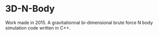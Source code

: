 # 3D-N-Body
Work made in 2015. A gravitationnal bi-dimensional brute force N body simulation code written in C++.

